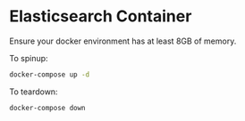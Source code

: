 # Elasticsearch Container
Ensure your docker environment has at least 8GB of memory.

To spinup:
```bash
docker-compose up -d
```

To teardown:
```bash
docker-compose down
```
